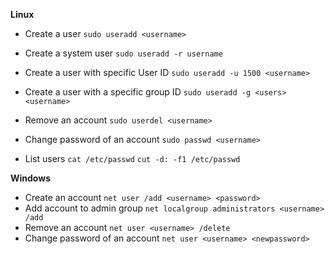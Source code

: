**Linux**
- Create a user `sudo useradd <username>`
- Create a system user `sudo useradd -r username`
- Create a user with specific User ID `sudo useradd -u 1500 <username>`
- Create a user with a specific group ID `sudo useradd -g <users> <username>`
- Remove an account `sudo userdel <username>`
- Change password of an account `sudo passwd <username>`

- List users `cat /etc/passwd`  `cut -d: -f1 /etc/passwd`

**Windows**
- Create an account `net user /add <username> <password>`
- Add account to admin group `net localgroup administrators <username> /add`
- Remove an account `net user <username> /delete`
- Change password of an account `net user <username> <newpassword>`
